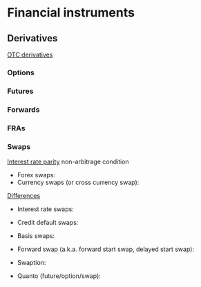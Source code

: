 # Financial instruments

## Derivatives

[OTC derivatives](http://chicagofed.org/digital_assets/publications/understanding_derivatives/understanding_derivatives_chapter_3_over_the_counter_derivatives.pdf)

### Options

### Futures

### Forwards

### FRAs

### Swaps

[Interest rate parity](https://en.wikipedia.org/wiki/Interest_rate_parity) non-arbitrage condition

* Forex swaps: 
* Currency swaps \(or cross currency swap\):

[Differences](http://www.bis.org/publ/qtrpdf/r_qt0803z.htm)

* Interest rate swaps:


* Credit default swaps:

* Basis swaps:

* Forward swap \(a.k.a. forward start swap, delayed start swap\):


* Swaption:
* Quanto \(future/option/swap\):




